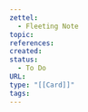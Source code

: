 ```yaml
---
zettel:
  - Fleeting Note
topic: 
references: 
created: 
status:
  - To Do
URL: 
type: "[[Card]]"
tags:
---
```


